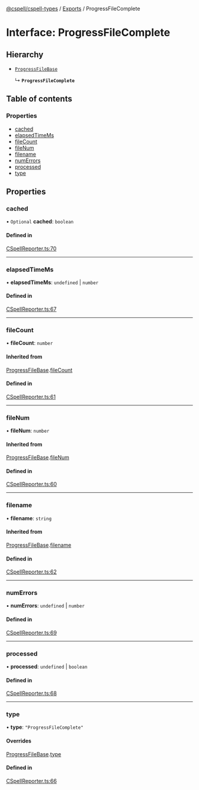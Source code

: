[@cspell/cspell-types](../README.md) / [Exports](../modules.md) / ProgressFileComplete

# Interface: ProgressFileComplete

## Hierarchy

- [`ProgressFileBase`](ProgressFileBase.md)

  ↳ **`ProgressFileComplete`**

## Table of contents

### Properties

- [cached](ProgressFileComplete.md#cached)
- [elapsedTimeMs](ProgressFileComplete.md#elapsedtimems)
- [fileCount](ProgressFileComplete.md#filecount)
- [fileNum](ProgressFileComplete.md#filenum)
- [filename](ProgressFileComplete.md#filename)
- [numErrors](ProgressFileComplete.md#numerrors)
- [processed](ProgressFileComplete.md#processed)
- [type](ProgressFileComplete.md#type)

## Properties

### cached

• `Optional` **cached**: `boolean`

#### Defined in

[CSpellReporter.ts:70](https://github.com/streetsidesoftware/cspell/blob/aeb24c4/packages/cspell-types/src/CSpellReporter.ts#L70)

___

### elapsedTimeMs

• **elapsedTimeMs**: `undefined` \| `number`

#### Defined in

[CSpellReporter.ts:67](https://github.com/streetsidesoftware/cspell/blob/aeb24c4/packages/cspell-types/src/CSpellReporter.ts#L67)

___

### fileCount

• **fileCount**: `number`

#### Inherited from

[ProgressFileBase](ProgressFileBase.md).[fileCount](ProgressFileBase.md#filecount)

#### Defined in

[CSpellReporter.ts:61](https://github.com/streetsidesoftware/cspell/blob/aeb24c4/packages/cspell-types/src/CSpellReporter.ts#L61)

___

### fileNum

• **fileNum**: `number`

#### Inherited from

[ProgressFileBase](ProgressFileBase.md).[fileNum](ProgressFileBase.md#filenum)

#### Defined in

[CSpellReporter.ts:60](https://github.com/streetsidesoftware/cspell/blob/aeb24c4/packages/cspell-types/src/CSpellReporter.ts#L60)

___

### filename

• **filename**: `string`

#### Inherited from

[ProgressFileBase](ProgressFileBase.md).[filename](ProgressFileBase.md#filename)

#### Defined in

[CSpellReporter.ts:62](https://github.com/streetsidesoftware/cspell/blob/aeb24c4/packages/cspell-types/src/CSpellReporter.ts#L62)

___

### numErrors

• **numErrors**: `undefined` \| `number`

#### Defined in

[CSpellReporter.ts:69](https://github.com/streetsidesoftware/cspell/blob/aeb24c4/packages/cspell-types/src/CSpellReporter.ts#L69)

___

### processed

• **processed**: `undefined` \| `boolean`

#### Defined in

[CSpellReporter.ts:68](https://github.com/streetsidesoftware/cspell/blob/aeb24c4/packages/cspell-types/src/CSpellReporter.ts#L68)

___

### type

• **type**: ``"ProgressFileComplete"``

#### Overrides

[ProgressFileBase](ProgressFileBase.md).[type](ProgressFileBase.md#type)

#### Defined in

[CSpellReporter.ts:66](https://github.com/streetsidesoftware/cspell/blob/aeb24c4/packages/cspell-types/src/CSpellReporter.ts#L66)
